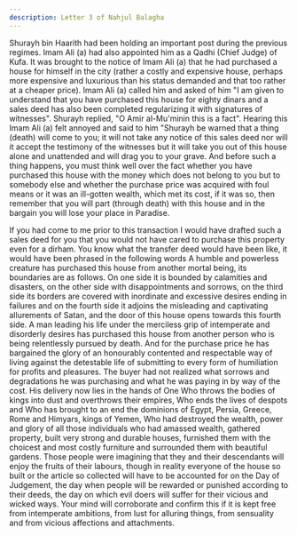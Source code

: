 ```yaml
---
description: Letter 3 of Nahjul Balagha
---
```

Shurayh bin Haarith had been holding an important post during the previous regimes. Imam
Ali (a) had also appointed him as a Qadhi (Chief Judge) of Kufa. It was brought to the notice
of Imam Ali (a) that he had purchased a house for himself in the city (rather a costly and
expensive house, perhaps more expensive and luxurious than his status demanded and that too
rather at a cheaper price).
Imam Ali (a) called him and asked of him "I am given to understand that you have purchased
this house for eighty dinars and a sales deed has also been completed regularizing it with
signatures of witnesses".
Shurayh replied, "O Amir al-Mu'minin this is a fact". Hearing this Imam Ali (a) felt annoyed
and said to him "Shurayh be warned that a thing (death) will come to you; it will not take any
notice of this sales deed nor will it accept the testimony of the witnesses but it will take you
out of this house alone and unattended and will drag you to your grave.
And before such a thing happens, you must think well over the fact whether you have
purchased this house with the money which does not belong to you but to somebody else and
whether the purchase price was acquired with foul means or it was an ill-gotten wealth, which
met its cost, if it was so, then remember that you will part (through death) with this house and
in the bargain you will lose your place in Paradise.

If you had come to me prior to this transaction I would have drafted such a sales deed for you
that you would not have cared to purchase this property even for a dirham. You know what
the transfer deed would have been like, it would have been phrased in the following words
A humble and powerless creature has purchased this house from another mortal being, its
boundaries are as follows. On one side it is bounded by calamities and disasters, on the other
side with disappointments and sorrows, on the third side its borders are covered with
inordinate and excessive desires ending in failures and on the fourth side it adjoins the
misleading and captivating allurements of Satan, and the door of this house opens towards
this fourth side.
A man leading his life under the merciless grip of intemperate and disorderly desires has
purchased this house from another person who is being relentlessly pursued by death. And for
the purchase price he has bargained the glory of an honourably contented and respectable way
of living against the detestable life of submitting to every form of humiliation for profits and
pleasures. The buyer had not realized what sorrows and degradations he was purchasing and
what he was paying in by way of the cost.
His delivery now lies in the hands of One Who throws the bodies of kings into dust and
overthrows their empires, Who ends the lives of despots and Who has brought to an end the
dominions of Egypt, Persia, Greece, Rome and Himyars, kings of Yemen, Who had destroyed
the wealth, power and glory of all those individuals who had amassed wealth, gathered
property, built very strong and durable houses, furnished them with the choicest and most
costly furniture and surrounded them with beautiful gardens.
Those people were imagining that they and their descendants will enjoy the fruits of their
labours, though in reality everyone of the house so built or the article so collected will have to
be accounted for on the Day of Judgement, the day when people will be rewarded or punished
according to their deeds, the day on which evil doers will suffer for their vicious and wicked
ways.
Your mind will corroborate and confirm this if it is kept free from intemperate ambitions,
from lust for alluring things, from sensuality and from vicious affections and attachments.
